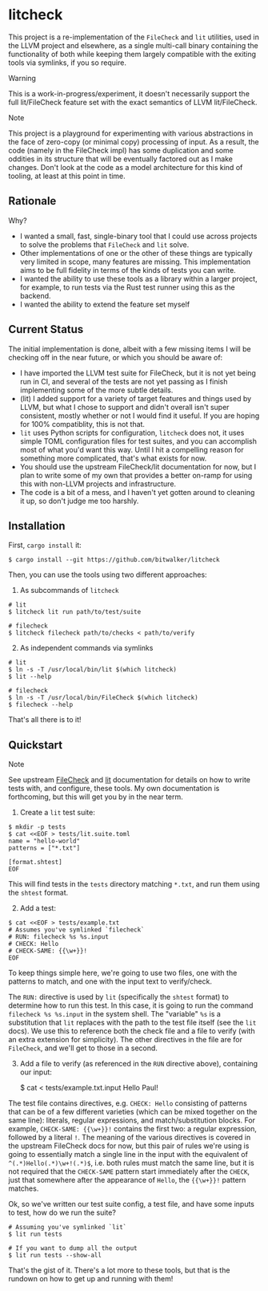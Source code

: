 # litcheck

This project is a re-implementation of the `FileCheck` and `lit` utilities, used
in the LLVM project and elsewhere, as a single multi-call binary containing the
functionality of both while keeping them largely compatible with the exiting
tools via symlinks, if you so require.

> [!WARNING]
> This is a work-in-progress/experiment, it doesn't necessarily support
> the full lit/FileCheck feature set with the exact semantics of LLVM lit/FileCheck.

> [!NOTE] 
> This project is a playground for experimenting with various abstractions
> in the face of zero-copy (or minimal copy) processing of input. As a result, the code 
> (namely in the FileCheck impl) has some duplication and some oddities in its structure 
> that will be eventually factored out as I make changes. Don't look at the code as a 
> model architecture for this kind of tooling, at least at this point in time.

## Rationale

Why?

* I wanted a small, fast, single-binary tool that I could use across projects
to solve the problems that `FileCheck` and `lit` solve.
* Other implementations of one or the other of these things are typically
very limited in scope, many features are missing. This implementation aims
to be full fidelity in terms of the kinds of tests you can write.
* I wanted the ability to use these tools as a library within a larger
project, for example, to run tests via the Rust test runner using this
as the backend.
* I wanted the ability to extend the feature set myself

## Current Status

The initial implementation is done, albeit with a few missing items I will be
checking off in the near future, or which you should be aware of:

* I have imported the LLVM test suite for FileCheck, but it is not yet being
run in CI, and several of the tests are not yet passing as I finish implementing some
of the more subtle details.
* (lit) I added support for a variety of target features and things used by LLVM,
but what I chose to support and didn't overall isn't super consistent, mostly
whether or not I would find it useful. If you are hoping for 100% compatiblity,
this is not that.
* `lit` uses Python scripts for configuration, `litcheck` does not, it uses simple
TOML configuration files for test suites, and you can accomplish most of what you'd
want this way. Until I hit a compelling reason for something more complicated, that's
what exists for now.
* You should use the upstream FileCheck/lit documentation for now, but I plan to
write some of my own that provides a better on-ramp for using this with non-LLVM
projects and infrastructure.
* The code is a bit of a mess, and I haven't yet gotten around to cleaning it up,
so don't judge me too harshly.

## Installation

First, `cargo install` it:

    $ cargo install --git https://github.com/bitwalker/litcheck
    
Then, you can use the tools using two different approaches:

1. As subcommands of `litcheck`

```
# lit
$ litcheck lit run path/to/test/suite
    
# filecheck
$ litcheck filecheck path/to/checks < path/to/verify
```

    
2. As independent commands via symlinks

```
# lit
$ ln -s -T /usr/local/bin/lit $(which litcheck)
$ lit --help

# filecheck
$ ln -s -T /usr/local/bin/FileCheck $(which litcheck)
$ filecheck --help
```
    

That's all there is to it!

## Quickstart

> [!NOTE] 
> See upstream [FileCheck](https://llvm.org/docs/CommandGuide/FileCheck.html) and [lit](https://www.llvm.org/docs/CommandGuide/lit.html)
> documentation for details on how to write tests with, and configure, these tools. My own documentation is forthcoming, but this
> will get you by in the near term.


1. Create a `lit` test suite:

```
$ mkdir -p tests
$ cat <<EOF > tests/lit.suite.toml
name = "hello-world"
patterns = ["*.txt"]
    
[format.shtest]
EOF
```
    
This will find tests in the `tests` directory matching `*.txt`, and run them using the `shtest` format.

2. Add a test:

```
$ cat <<EOF > tests/example.txt
# Assumes you've symlinked `filecheck`
# RUN: filecheck %s %s.input
# CHECK: Hello
# CHECK-SAME: {{\w+}}!
EOF
```
    
To keep things simple here, we're going to use two files, one with the patterns to match, and
one with the input text to verify/check. 

The `RUN:` directive is used by `lit` (specifically the `shtest` format) to determine how to
run this test. In this case, it is going to run the command `filecheck %s %s.input` in the
system shell. The "variable" `%s` is a substitution that `lit` replaces with the path to
the test file itself (see the `lit` docs). We use this to reference both the check file
and a file to verify (with an extra extension for simplicity). The other directives in
the file are for `FileCheck`, and we'll get to those in a second.


3. Add a file to verify (as referenced in the `RUN` directive above), containing our input:

    $ cat <<EOF > tests/example.txt.input
    Hello Paul!
    
The test file contains directives, e.g. `CHECK: Hello` consisting of patterns that can be of
a few different varieties (which can be mixed together on the same line): literals, regular
expressions, and match/substitution blocks. For example, `CHECK-SAME: {{\w+}}!` contains the
first two: a regular expression, followed by a literal `!`. The meaning of the various directives
is covered in the upstream FileCheck docs for now, but this pair of rules we're using is going
to essentially match a single line in the input with the equivalent of `^(.*)Hello(.*)\w+!(.*)$`,
i.e. both rules must match the same line, but it is not required that the `CHECK-SAME` pattern
start immediately after the `CHECK`, just that somewhere after the appearance of `Hello`, the
`{{\w+}}!` pattern matches.

Ok, so we've written our test suite config, a test file, and have some inputs to test, how
do we run the suite?

```
# Assuming you've symlinked `lit`
$ lit run tests
    
# If you want to dump all the output
$ lit run tests --show-all
```
    
That's the gist of it. There's a lot more to these tools, but that is the rundown on how to
get up and running with them!
